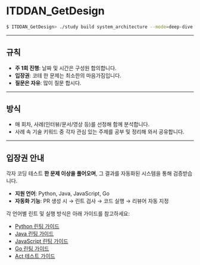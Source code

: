 # ITDDAN_GetDesign

```bash
$ ITDDAN_GetDesign> ./study build system_architecture --mode=deep-dive --source=realworld
```

---

## 규칙

- **주 1회 진행**: 날짜 및 시간은 구성원 합의합니다.
- **입장권**: 코테 한 문제는 최소한의 마음가짐입니다.
- **질문은 자유**: 많이 질문 합시다.

---

## 방식

- 매 회차, 사례(인터뷰/문서/영상 등)를 선정해 함께 분석합니다.
- 사례 속 기술 키워드 중 각자 관심 있는 주제를 공부 및 정리해 와서 공유합니다.

---

## 입장권 안내

각자 코딩 테스트 **한 문제 이상을 풀어오며**, 그 결과를 자동화된 시스템을 통해 검증받습니다.

- **지원 언어**: Python, Java, JavaScript, Go
- **자동화 기능**: PR 생성 시 → 린트 검사 → 코드 실행 → 리뷰어 자동 지정

각 언어별 린트 및 실행 방식은 아래 가이드를 참고하세요:

- [Python 린팅 가이드](./docs/LINTING_PYTHON.md)
- [Java 린팅 가이드](./docs/LINTING_JAVA.md)
- [JavaScript 린팅 가이드](./docs/LINTING_JAVASCRIPT.md)
- [Go 린팅 가이드](./docs/LINTING_GO.md)
- [Act 테스트 가이드](./docs/ACT_TESTING_GUIDE.md)
